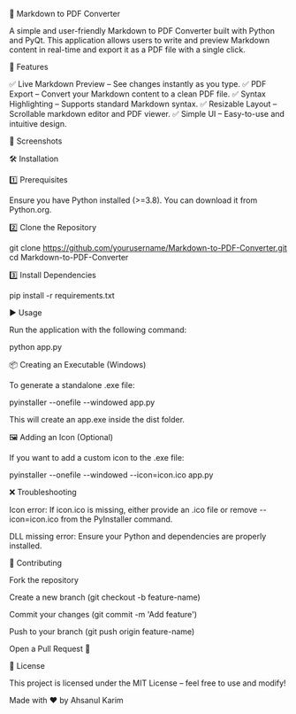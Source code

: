 📝 Markdown to PDF Converter

A simple and user-friendly Markdown to PDF Converter built with Python and PyQt. This application allows users to write and preview Markdown content in real-time and export it as a PDF file with a single click.

🚀 Features

✅ Live Markdown Preview – See changes instantly as you type.
✅ PDF Export – Convert your Markdown content to a clean PDF file.
✅ Syntax Highlighting – Supports standard Markdown syntax.
✅ Resizable Layout – Scrollable markdown editor and PDF viewer.
✅ Simple UI – Easy-to-use and intuitive design.

📸 Screenshots



🛠 Installation

1️⃣ Prerequisites

Ensure you have Python installed (>=3.8). You can download it from Python.org.

2️⃣ Clone the Repository

git clone https://github.com/yourusername/Markdown-to-PDF-Converter.git
cd Markdown-to-PDF-Converter

3️⃣ Install Dependencies

pip install -r requirements.txt

▶️ Usage

Run the application with the following command:

python app.py

📦 Creating an Executable (Windows)

To generate a standalone .exe file:

pyinstaller --onefile --windowed app.py

This will create an app.exe inside the dist folder.

🖼 Adding an Icon (Optional)

If you want to add a custom icon to the .exe file:

pyinstaller --onefile --windowed --icon=icon.ico app.py

❌ Troubleshooting

Icon error: If icon.ico is missing, either provide an .ico file or remove --icon=icon.ico from the PyInstaller command.

DLL missing error: Ensure your Python and dependencies are properly installed.

🤝 Contributing

Fork the repository

Create a new branch (git checkout -b feature-name)

Commit your changes (git commit -m 'Add feature')

Push to your branch (git push origin feature-name)

Open a Pull Request 🎉

📄 License

This project is licensed under the MIT License – feel free to use and modify!

Made with ❤️ by Ahsanul Karim

